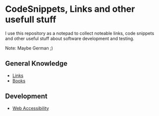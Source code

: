 # CodeSnippets, Links and other usefull stuff
I use this repository as a notepad to collect noteable links, code snippets
and other useful stuff about software development and testing.

Note: Maybe German ;)

## General Knowledge
* [Links](links.md)
* [Books](books.md)


## Development
* [Web Accessibility](webaccess.md)



